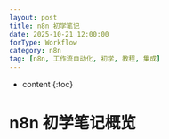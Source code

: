 ```yaml
---
layout: post
title: n8n 初学笔记
date: 2025-10-21 12:00:00
forType: Workflow
category: n8n
tag: [n8n, 工作流自动化, 初学, 教程, 集成]
---
```


* content
{:toc}

# n8n 初学笔记概览